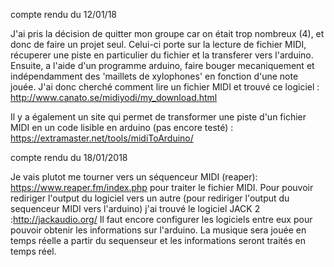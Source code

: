 compte rendu du 12/01/18

J'ai pris la décision de quitter mon groupe car on était trop nombreux (4), et donc de faire un projet seul.
Celui-ci porte sur la lecture de fichier MIDI, récuperer une piste en particulier du fichier et la transferer vers l'arduino.
Ensuite, a l'aide d'un programme arduino, faire bouger mecaniquement et indépendamment des 'maillets de xylophones' en fonction
d'une note jouée.
J'ai donc cherché comment lire un fichier MIDI et trouvé ce logiciel : http://www.canato.se/midiyodi/my_download.html

Il y a également un site qui permet de transformer une piste d'un fichier MIDI en un code lisible en arduino (pas encore testé) :
https://extramaster.net/tools/midiToArduino/



compte rendu du 18/01/2018

Je vais plutot me tourner vers un séquenceur MIDI (reaper): https://www.reaper.fm/index.php pour traiter le fichier MIDI. Pour pouvoir rediriger l'output du logiciel vers un autre (pour rediriger l'output du sequenceur MIDI vers l'arduino) j'ai trouvé le logiciel JACK 2 :http://jackaudio.org/
Il faut encore configurer les logiciels entre eux pour pouvoir obtenir les informations sur l'arduino. La musique sera jouée en temps réelle a partir du sequenseur et les informations seront traités en temps réel.
